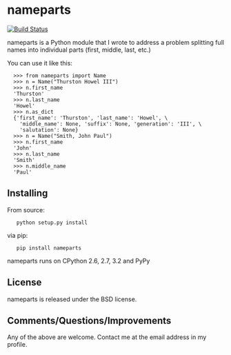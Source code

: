nameparts
=========
[![Build Status](https://secure.travis-ci.org/polera/nameparts.png)](http://travis-ci.org/polera/nameparts)

nameparts is a Python module that I wrote to address a problem splitting full names into individual
parts (first, middle, last, etc.)

You can use it like this:

      >>> from nameparts import Name
      >>> n = Name("Thurston Howel III")
      >>> n.first_name
      'Thurston'
      >>> n.last_name
      'Howel'
      >>> n.as_dict
      {'first_name': 'Thurston', 'last_name': 'Howel', \
        'middle_name': None, 'suffix': None, 'generation': 'III', \
        'salutation': None}
      >>> n = Name("Smith, John Paul")
      >>> n.first_name
      'John'
      >>> n.last_name
      'Smith'
      >>> n.middle_name
      'Paul'

Installing
----------
From source:

       python setup.py install

via pip:

       pip install nameparts

nameparts runs on CPython 2.6, 2.7, 3.2 and PyPy

License
-------
nameparts is released under the BSD license.

Comments/Questions/Improvements
-------------------------------
Any of the above are welcome.  Contact me at the email address in my profile.
